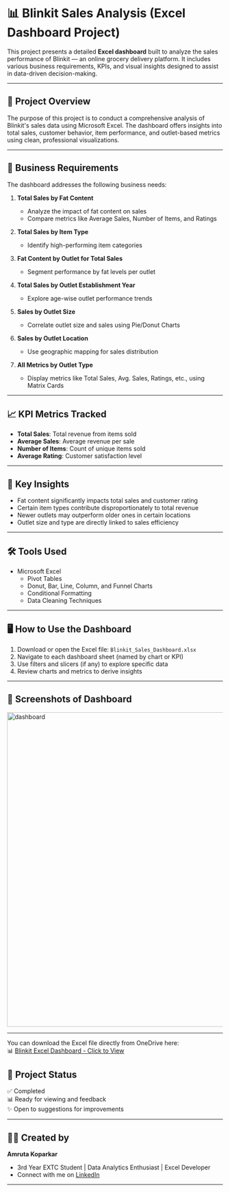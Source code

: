 # 📊 Blinkit Sales Analysis (Excel Dashboard Project)

This project presents a detailed **Excel dashboard** built to analyze the sales performance of Blinkit — an online grocery delivery platform. It includes various business requirements, KPIs, and visual insights designed to assist in data-driven decision-making.

---

## 🧩 Project Overview

The purpose of this project is to conduct a comprehensive analysis of Blinkit's sales data using Microsoft Excel. The dashboard offers insights into total sales, customer behavior, item performance, and outlet-based metrics using clean, professional visualizations.

---

## 📌 Business Requirements

The dashboard addresses the following business needs:

1. **Total Sales by Fat Content**  
   - Analyze the impact of fat content on sales  
   - Compare metrics like Average Sales, Number of Items, and Ratings

2. **Total Sales by Item Type**  
   - Identify high-performing item categories

3. **Fat Content by Outlet for Total Sales**  
   - Segment performance by fat levels per outlet

4. **Total Sales by Outlet Establishment Year**  
   - Explore age-wise outlet performance trends

5. **Sales by Outlet Size**  
   - Correlate outlet size and sales using Pie/Donut Charts

6. **Sales by Outlet Location**  
   - Use geographic mapping for sales distribution

7. **All Metrics by Outlet Type**  
   - Display metrics like Total Sales, Avg. Sales, Ratings, etc., using Matrix Cards

---

## 📈 KPI Metrics Tracked

- **Total Sales**: Total revenue from items sold  
- **Average Sales**: Average revenue per sale  
- **Number of Items**: Count of unique items sold  
- **Average Rating**: Customer satisfaction level

---

## 🌟 Key Insights

- Fat content significantly impacts total sales and customer rating  
- Certain item types contribute disproportionately to total revenue  
- Newer outlets may outperform older ones in certain locations  
- Outlet size and type are directly linked to sales efficiency

---

## 🛠️ Tools Used

- Microsoft Excel  
  - Pivot Tables  
  - Donut, Bar, Line, Column, and Funnel Charts  
  - Conditional Formatting  
  - Data Cleaning Techniques

---

## 🖥️ How to Use the Dashboard

1. Download or open the Excel file: `Blinkit_Sales_Dashboard.xlsx`
2. Navigate to each dashboard sheet (named by chart or KPI)
3. Use filters and slicers (if any) to explore specific data
4. Review charts and metrics to derive insights

---

## 📸 Screenshots of Dashboard

<img width="1364" height="733" alt="dashboard" src="https://github.com/user-attachments/assets/80cf14bf-beec-477a-94d0-c099102e0b9a" />


---
You can download the Excel file directly from OneDrive here:  
📊 [Blinkit Excel Dashboard - Click to View]([https://1drv.ms/x/s!Ak0abc12345example](https://onedrive.live.com/personal/2de72b253443d313/_layouts/15/Doc.aspx?sourcedoc=%7B053E7AB6-68CE-4B19-878B-C334D4E1ED39%7D&file=BlinkIT%20Grocery%20Data%20Excel.xlsx&action=default&mobileredirect=true))

## 📂 Project Status

✅ Completed  
📊 Ready for viewing and feedback  
✨ Open to suggestions for improvements

---

## 👩‍💻 Created by

**Amruta Koparkar**  
- 3rd Year EXTC Student | Data Analytics Enthusiast | Excel Developer  
- Connect with me on [LinkedIn]([https://www.linkedin.com/in/amruta-koparkar](https://www.linkedin.com/in/amruta-koparkar-415862294/overlay/about-this-profile/?lipi=urn%3Ali%3Apage%3Ad_flagship3_profile_view_base%3B7nJNAoZySr6iYT3cLdj%2FDQ%3D%3D))

---



